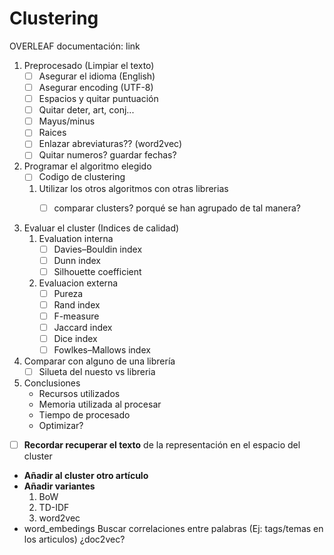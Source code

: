 # Clustering

OVERLEAF documentación: link

1. Preprocesado (Limpiar el texto)
    - [ ] Asegurar el idioma (English)
    - [ ] Asegurar encoding (UTF-8)
    - [ ] Espacios y quitar puntuación
    - [ ] Quitar deter, art, conj...
    - [ ] Mayus/minus
    - [ ] Raices
    - [ ] Enlazar abreviaturas?? (word2vec)
    - [ ] Quitar numeros? guardar fechas?

2. Programar el algoritmo elegido
    - [ ] Codigo de clustering
    1. Utilizar los otros algoritmos con otras librerias 
        - [ ] comparar clusters? porqué se han agrupado de tal manera?


3. Evaluar el cluster (Indices de calidad)
    1. Evaluation interna
        - [ ] Davies–Bouldin index
        - [ ] Dunn index
        - [ ] Silhouette coefficient
    2. Evaluacion externa
        - [ ] Pureza
        - [ ] Rand index
        - [ ] F-measure
        - [ ] Jaccard index
        - [ ] Dice index
        - [ ] Fowlkes–Mallows index 

4. Comparar con alguno de una librería 
    - [ ] Silueta del nuesto vs libreria

5. Conclusiones
    - Recursos utilizados
    - Memoria utilizada al procesar
    - Tiempo de procesado
    - Optimizar?

- [ ] **Recordar recuperar el texto** de la representación en el espacio del cluster
+ **Añadir al cluster otro artículo**
+ **Añadir variantes**
    1. BoW
    2. TD-IDF
    3. word2vec
+ word_embedings Buscar correlaciones entre palabras (Ej: tags/temas en los articulos) ¿doc2vec?
